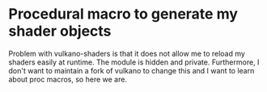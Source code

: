 # Procedural macro to generate my shader objects

Problem with vulkano-shaders is that it does not
allow me to reload my shaders easily at runtime. The
module is hidden and private. Furthermore, I don't want
to maintain a fork of vulkano to change this and I want
to learn about proc macros, so here we are.
